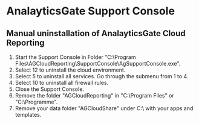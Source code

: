 # AnalayticsGate Support Console

## Manual uninstallation of AnalayticsGate Cloud Reporting

1. Start the Support Console in Folder "C:\Program Files\AGCloudReporting\SupportConsole\AgSupportConsole.exe".
2. Select 12 to uninstall the cloud environment.
3. Select 5 to uninstall all services. Go through the submenu from 1 to 4.
4. Select 10 to uninstall all firewall rules.
5. Close the Support Console.
6. Remove the folder "AGCloudReporting" in "C:\Program Files" or "C:\Programme".
7. Remove your data folder "AGCloudShare" under C:\ with your apps and templates.
